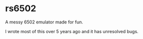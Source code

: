 # rs6502
A messy 6502 emulator made for fun.

I wrote most of this over 5 years ago and it has unresolved bugs.
